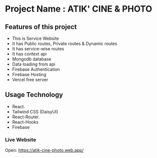 # Project Name : ATIK' CINE & PHOTO




## Features of this project

- This is Service Website
- It has Public routes, Private routes & Dynamic routes
- It has service-wise routes
- It has context api
- Mongodb database
- Data loading from api
- Firebase Authentication
- Firebase Hosting
- Vercel free server

## Usage Technology

- React.
- Tailwind CSS (DaisyUI)
- React-Router.
- React-Hooks
- Firebase


### Live Website

Open: https://atik-cine-photo.web.app/
